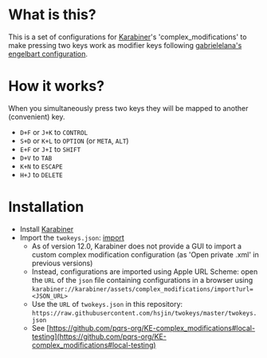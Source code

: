 # What is this?
This is a set of configurations for [Karabiner](https://pqrs.org/osx/karabiner/)'s 'complex_modifications' to make pressing two keys work as modifier keys following [gabrielelana's engelbart configuration](https://github.com/gabrielelana/engelbart).

# How it works?
When you simultaneously press two keys they will be mapped to another (convenient) key.

* `D+F` or `J+K` to `CONTROL`
* `S+D` or `K+L` to `OPTION` (or `META`, `ALT`)
* `E+F` or `J+I` to `SHIFT`
* `D+V` to `TAB`
* `K+N` to `ESCAPE`
* `H+J` to `DELETE`

# Installation
* Install [Karabiner](https://pqrs.org/osx/karabiner/)
* Import the `twokeys.json`: [import](karabiner://karabiner/assets/complex_modifications/import?url=https://raw.githubusercontent.com/hsjin/twokeys/master/twokeys.json)
    * As of version 12.0, Karabiner does not provide a GUI to import a custom complex modification configuration (as 'Open private .xml' in previous versions)
    * Instead, configurations are imported using Apple URL Scheme: open the `URL` of the `json` file containing configurations in a browser using `karabiner://karabiner/assets/complex_modifications/import?url=<JSON_URL>`
    * Use the `URL` of `twokeys.json` in this repository: `https://raw.githubusercontent.com/hsjin/twokeys/master/twokeys.json`
    * See [https://github.com/pqrs-org/KE-complex_modifications#local-testing](https://github.com/pqrs-org/KE-complex_modifications#local-testing)


